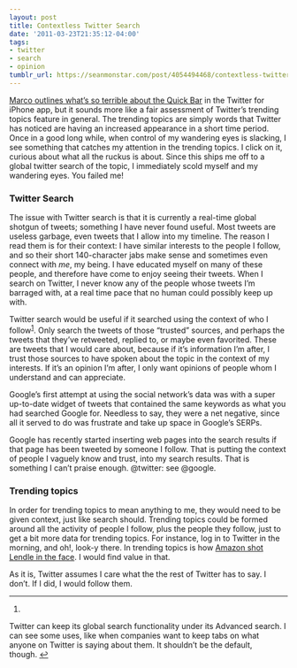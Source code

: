 ```yaml
---
layout: post
title: Contextless Twitter Search
date: '2011-03-23T21:35:12-04:00'
tags:
- twitter
- search
- opinion
tumblr_url: https://seanmonstar.com/post/4054494468/contextless-twitter-search
---
```

[Marco outlines what’s so terrible about the Quick Bar](http://www.marco.org/3991237704) in the Twitter for iPhone app, but it sounds more like a fair assessment of Twitter’s trending topics feature in general. The trending topics are simply words that Twitter has noticed are having an increased appearance in a short time period. Once in a good long while, when control of my wandering eyes is slacking, I see something that catches my attention in the trending topics. I click on it, curious about what all the ruckus is about. Since this ships me off to a global twitter search of the topic, I immediately scold myself and my wandering eyes. You failed me!

### Twitter Search

The issue with Twitter search is that it is currently a real-time global shotgun of tweets; something I have never found useful. Most tweets are useless garbage, even tweets that I allow into my timeline. The reason I read them is for their context: I have similar interests to the people I follow, and so their short 140-character jabs make sense and sometimes even connect with _me_, my being. I have educated myself on many of these people, and therefore have come to enjoy seeing their tweets. When I search on Twitter, I never know any of the people whose tweets I’m barraged with, at a real time pace that no human could possibly keep up with.

Twitter search would be useful if it searched using the context of who I follow<sup id="fnref:1"><a href="#fn:1" class="footnote-ref" role="doc-noteref">1</a></sup>. Only search the tweets of those “trusted” sources, and perhaps the tweets that they’ve retweeted, replied to, or maybe even favorited. These are tweets that I would care about, because if it’s information I’m after, I trust those sources to have spoken about the topic in the context of my interests. If it’s an opinion I’m after, I only want opinions of people whom I understand and can appreciate.

Google’s first attempt at using the social network’s data was with a super up-to-date widget of tweets that contained the same keywords as what you had searched Google for. Needless to say, they were a net negative, since all it served to do was frustrate and take up space in Google’s SERPs.

Google has recently started inserting web pages into the search results if that page has been tweeted by someone I follow. That is putting the context of people I vaguely know and trust, into my search results. That is something I can’t praise enough. @twitter: see @google.

### Trending topics

In order for trending topics to mean anything to me, they would need to be given context, just like search should. Trending topics could be formed around all the activity of people I follow, plus the people they follow, just to get a bit more data for trending topics. For instance, log in to Twitter in the morning, and oh!, look-y there. In trending topics is how [Amazon shot Lendle in the face](http://seanmonstar.com/blog/2011-03-21-amazon-lendle-api/). I would find value in that.

As it is, Twitter assumes I care what the the rest of Twitter has to say. I don’t. If I did, I would follow them.

* * *

1. 

Twitter can keep its global search functionality under its Advanced search. I can see some uses, like when companies want to keep tabs on what anyone on Twitter is saying about them. It shouldn’t be the default, though.&nbsp;[↩︎](#fnref:1)

